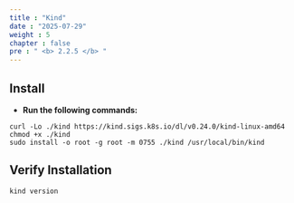 ```yaml
---
title : "Kind"
date : "2025-07-29"
weight : 5
chapter : false
pre : " <b> 2.2.5 </b> "
---
```


## Install
- **Run the following commands:**
```
curl -Lo ./kind https://kind.sigs.k8s.io/dl/v0.24.0/kind-linux-amd64
chmod +x ./kind
sudo install -o root -g root -m 0755 ./kind /usr/local/bin/kind
```

## Verify Installation
   ```
   kind version
   ```
